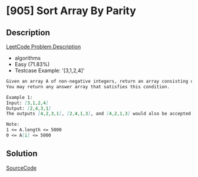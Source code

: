 # [905] Sort Array By Parity

## Description

[LeetCode Problem Description](https://leetcode.com/problems/sort-array-by-parity/description/)

* algorithms
* Easy (71.83%)
* Testcase Example:  '[3,1,2,4]'

```md
Given an array A of non-negative integers, return an array consisting of all the even elements of A, followed by all the odd elements of A.
You may return any answer array that satisfies this condition.

Example 1:
Input: [3,1,2,4]
Output: [2,4,3,1]
The outputs [4,2,3,1], [2,4,1,3], and [4,2,1,3] would also be accepted.

Note:
1 <= A.length <= 5000
0 <= A[i] <= 5000

```

## Solution

[SourceCode](./solution.js)